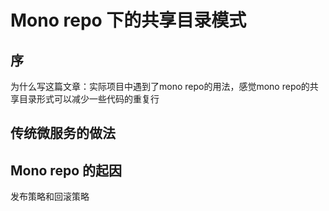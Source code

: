 # Mono repo 下的共享目录模式

## 序

为什么写这篇文章：实际项目中遇到了mono repo的用法，感觉mono repo的共享目录形式可以减少一些代码的重复行



## 传统微服务的做法





## Mono repo 的起因



发布策略和回滚策略
